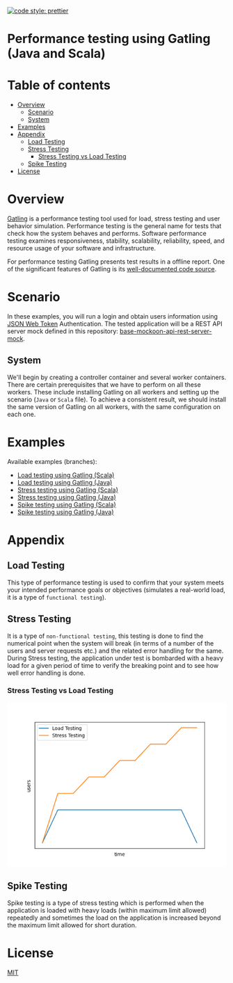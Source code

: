 [![code style: prettier](https://img.shields.io/badge/code_style-prettier-ff69b4.svg?style=flat-square)](https://github.com/prettier/prettier)

# Performance testing using Gatling (Java and Scala)

# Table of contents

* [Overview](#overview)
  * [Scenario](#scenario)
  * [System](#system)
* [Examples](#examples)
* [Appendix](#appendix)
  * [Load Testing](#load-testing)
  * [Stress Testing](#stress-testing)
    * [Stress Testing vs Load Testing](#stress-testing-vs-load-testing)
  * [Spike Testing](#spike-testing)
* [License](#license)

# Overview

[Gatling](https://github.com/gatling/gatling) is a performance testing tool used for load, stress testing and user
behavior simulation. Performance testing is the general name for tests that check how the system behaves and performs.
Software performance testing examines responsiveness, stability, scalability, reliability, speed, and resource usage
of your software and infrastructure.

For performance testing Gatling presents test results in a offline report. One of the significant features of Gatling is its
[well-documented code source](https://gatling.io/docs/gatling/).

# Scenario

In these examples, you will run a login and obtain users information using
[JSON Web Token](https://www.rfc-editor.org/rfc/rfc7519) Authentication. The tested application will be a REST API
server mock defined in this repository:
[base-mockoon-api-rest-server-mock](https://github.com/eccanto/base-mockoon-api-rest-server-mock).

## System

We'll begin by creating a controller container and several worker containers. There are certain prerequisites that we
have to perform on all these workers. These include installing Gatling on all workers and setting up the scenario
(`Java` or `Scala` file). To achieve a consistent result, we should install the same version of Gatling on all workers,
with the same configuration on each one.

# Examples

Available examples (branches):
- [Load testing using Gatling (Scala)](https://github.com/eccanto/base-gatling-performance-testing/tree/feature/load-testing-scala)
- [Load testing using Gatling (Java)](https://github.com/eccanto/base-gatling-performance-testing/tree/feature/load-testing-java)
- [Stress testing using Gatling (Scala)](https://github.com/eccanto/base-gatling-performance-testing/tree/feature/stress-testing-scala)
- [Stress testing using Gatling (Java)](https://github.com/eccanto/base-gatling-performance-testing/tree/feature/stress-testing-java)
- [Spike testing using Gatling (Scala)](https://github.com/eccanto/base-gatling-performance-testing/tree/feature/spike-testing-scala)
- [Spike testing using Gatling (Java)](https://github.com/eccanto/base-gatling-performance-testing/tree/feature/spike-testing-java)

# Appendix

## Load Testing

This type of performance testing is used to confirm that your system meets your intended performance goals or
objectives (simulates a real-world load, it is a type of `functional testing`).

## Stress Testing

It is a type of `non-functional testing`, this testing is done to find the numerical point when the system will break
(in terms of a number of the users and server requests etc.) and the related error handling for the same. During Stress
testing, the application under test is bombarded with a heavy load for a given period of time to verify the breaking
point and to see how well error handling is done.

### Stress Testing vs Load Testing

![Gatling Report](documentation/images/load_testing_vs_stress_testing.png)

## Spike Testing

Spike testing is a type of stress testing which is performed when the application is loaded with heavy loads (within
maximum limit allowed) repeatedly and sometimes the load on the application is increased beyond the maximum limit
allowed for short duration.

# License

[MIT](./LICENSE)
